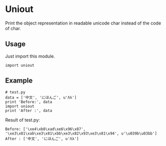 Uniout
======

Print the object representation in readable unicode char instead of the code of char.

Usage
-----

Just import this module.

    import uniout

Example
-------

    # test.py
    data = ['中文', 'にほんご', u'Λλ']
    print 'Before:', data
    import uniout
    print 'After :', data

Result of test.py:

    Before: ['\xe4\xb8\xad\xe6\x96\x87', '\xe3\x81\xab\xe3\x81\xbb\xe3\x82\x93\xe3\x81\x94', u'\u039b\u03bb']
    After : ['中文', 'にほんご', u'Λλ']
